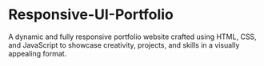 # Responsive-UI-Portfolio
A dynamic and fully responsive portfolio website crafted using HTML, CSS, and JavaScript to showcase creativity, projects, and skills in a visually appealing format.
